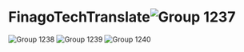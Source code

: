 # FinagoTechTranslate![Group 1237](https://user-images.githubusercontent.com/64773776/170879160-1b269276-0cb1-4b2c-8203-631985339a61.png)
![Group 1238](https://user-images.githubusercontent.com/64773776/170879172-c41e978d-8f1a-49f9-b68e-a4749a395b49.png)
![Group 1239](https://user-images.githubusercontent.com/64773776/170879179-755909e1-8511-4e3e-8b86-c1d0e5bb9bc4.png)
![Group 1240](https://user-images.githubusercontent.com/64773776/170879183-39353089-2a84-4574-9cba-7a0b7d128220.png)

